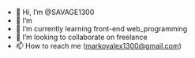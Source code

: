 - 👋 Hi, I’m @SAVAGE1300
- 👀 I’m 
- 🌱 I’m currently learning front-end web_programming
- 💞️ I’m looking to collaborate on freelance
- 📫 How to reach me (markovalex1300@gmail.com)

<!---
SAVAGE1300/SAVAGE1300 is a ✨ special ✨ repository because its `README.md` (this file) appears on your GitHub profile.
You can click the Preview link to take a look at your changes.
--->
